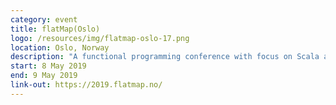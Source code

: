 ```yaml
---
category: event
title: flatMap(Oslo)
logo: /resources/img/flatmap-oslo-17.png
location: Oslo, Norway
description: "A functional programming conference with focus on Scala and the Java Virtual Machine"
start: 8 May 2019
end: 9 May 2019
link-out: https://2019.flatmap.no/
---
```

